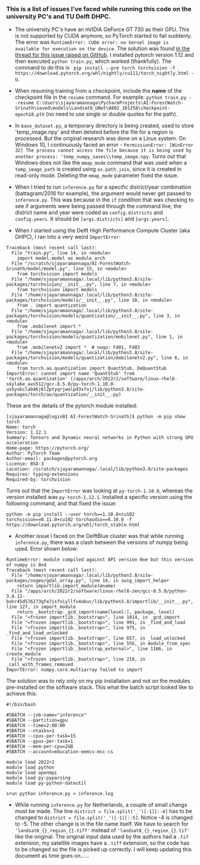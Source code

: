 ### This is a list of issues I've faced while running this code on the university PC's and TU Delft DHPC.
- The university PC's have an nVIDIA GeForce GT 730 as their GPU. This is not supported by CUDA anymore, so PyTorch started to fail suddenly. The error was `RuntimeError: CUDA error: no kernel image is available for execution on the device`. The solution was found [in the thread for this issue raised on GitHub](https://github.com/pytorch/pytorch/issues/31285). I installed pytorch version 1.12 and then executed `python train.py`, which worked (thankfully). The command to do this is ` pip install --pre torch torchvision -f https://download.pytorch.org/whl/nightly/cu111/torch_nightly.html -U`.
 
- When resuming training from a checkpoint, include the **name** of the checkpoint file in the `resume` command. For example:
`python train.py --resume C:\Users\sjayaramannaga\PycharmProjects\AI-ForestWatch-Srinath\saved\models\Landsat8_UNet\0802_181258\checkpoint-epoch18.pth` (no need to use single or double quotes for the path).

- In `base_dataset.py`, a temporary directory is being created, used to store 'temp_image.npy' and then deleted before the file for a region is processed. But the original research was done on a Linux system. On Windows 10, I continuously faced an error - `PermissionError: [WinError 32] The process cannot access the file because it is being used by another process: 'temp_numpy_saves\\temp_image.npy`. Turns out that Windows does not like the `mmap_mode` command that was used when a `temp_image_path` is created using `os.path.join`, since it is created in read-only mode. Deleting the `mmap_mode` parameter fixed the issue.

- When I tried to run `inference.py` for a specific district/year combination (battagram/2016 for example), the argument would never get passed to `inference.py`. This was because in the `if` condition that was checking to see if arguments were being passed through the command line, the district name and year were coded as `config.districts` and `config.years`. It should be `[args.districts]` and `[args.years]`.

- When I started using the Delft High Performance Compute Cluster (aka DHPC), I ran into a very weird `ImportError`:
```
Traceback (most recent call last):
  File "train.py", line 14, in <module>
    import model.model as module_arch
  File "/scratch/sjayaramannaga/AI-ForestWatch-Srinath/model/model.py", line 15, in <module>
    from torchvision import models
  File "/home/sjayaramannaga/.local/lib/python3.8/site-packages/torchvision/__init__.py", line 7, in <module>
    from torchvision import models
  File "/home/sjayaramannaga/.local/lib/python3.8/site-packages/torchvision/models/__init__.py", line 18, in <module>
    from . import quantization
  File "/home/sjayaramannaga/.local/lib/python3.8/site-packages/torchvision/models/quantization/__init__.py", line 3, in <module>
    from .mobilenet import *
  File "/home/sjayaramannaga/.local/lib/python3.8/site-packages/torchvision/models/quantization/mobilenet.py", line 1, in <module>
    from .mobilenetv2 import *  # noqa: F401, F403
  File "/home/sjayaramannaga/.local/lib/python3.8/site-packages/torchvision/models/quantization/mobilenetv2.py", line 6, in <module>
    from torch.ao.quantization import QuantStub, DeQuantStub
ImportError: cannot import name 'QuantStub' from 'torch.ao.quantization' (/apps/arch/2022r2/software/linux-rhel8-skylake_avx512/gcc-8.5.0/py-torch-1.10.0-uv5yokclab46j6l2ptyqrjwelp43xfoj/lib/python3.8/site-packages/torch/ao/quantization/__init__.py)
```
These are the details of the pytorch module installed:
```
[sjayaramannaga@login01 AI-ForestWatch-Srinath]$ python -m pip show torch
Name: torch
Version: 1.12.1
Summary: Tensors and Dynamic neural networks in Python with strong GPU acceleration
Home-page: https://pytorch.org/
Author: PyTorch Team
Author-email: packages@pytorch.org
License: BSD-3
Location: /scratch/sjayaramannaga/.local/lib/python3.8/site-packages
Requires: typing-extensions
Required-by: torchvision
```
Turns out that the `ImportError` was looking at `py-torch-1.10.0`, whereas the version installed was `py-torch-1.12.1`. Installed a specific version using the following command, and that fixed the issue:
```
python -m pip install --user torch==1.10.0+cu102 torchvision==0.11.0+cu102 torchaudio==0.10.0 -f https://download.pytorch.org/whl/torch_stable.html
```

- Another issue I faced on the DelftBlue cluster was that while running `inference.py`, there was a clash between the versions of numpy being used. Error shown below:
```
RuntimeError: module compiled against API version 0xe but this version of numpy is 0xd
Traceback (most recent call last):
  File "/home/sjayaramannaga/.local/lib/python3.8/site-packages/osgeo/gdal_array.py", line 14, in swig_import_helper
    return importlib.import_module(mname)
  File "/apps/arch/2022r2/software/linux-rhel8-zen/gcc-8.5.0/python-3.8.12-bohr45d576273qfe7isfniyllfv4obuc/lib/python3.8/importlib/__init__.py", line 127, in import_module
    return _bootstrap._gcd_import(name[level:], package, level)
  File "<frozen importlib._bootstrap>", line 1014, in _gcd_import
  File "<frozen importlib._bootstrap>", line 991, in _find_and_load
  File "<frozen importlib._bootstrap>", line 975, in _find_and_load_unlocked
  File "<frozen importlib._bootstrap>", line 657, in _load_unlocked
  File "<frozen importlib._bootstrap>", line 556, in module_from_spec
  File "<frozen importlib._bootstrap_external>", line 1166, in create_module
  File "<frozen importlib._bootstrap>", line 219, in _call_with_frames_removed
ImportError: numpy.core.multiarray failed to import
```
The solution was to rely only on my pip installation and not on the modules pre-installed on the software stack. This what the batch script looked like to achieve this:
```
#!/bin/bash

#SBATCH --job-name="inference"
#SBATCH --partition=gpu
#SBATCH --time=2:00:00
#SBATCH --ntasks=1
#SBATCH --cpus-per-task=15
#SBATCH --gpus-per-task=1
#SBATCH --mem-per-cpu=2GB
#SBATCH --account=education-eemcs-msc-cs

module load 2022r2
module load python
module load openmpi
module load py-pyparsing
module load py-python-dateutil

srun python inference.py > inference.log
```

- While running `inference.py` for Netherlands, a couple of small changs must be made. The line `district = file.split('_')[-1][:-4]` has to be changed to `district = file.split('_')[-1][:-5]`. Notice -4 is changed to -5. The other change is in the file name itself. We have to search for `'landsat8_{}_region_{}.tiff'` instead of `'landsat8_{}_region_{}.tif'` like the original. The original input data used by the authors had a `.tif` extension, my satellite images have a `.tiff` extension, so the code has to be changed so the file is picked up correctly.
I will keep updating this document as time goes on......
